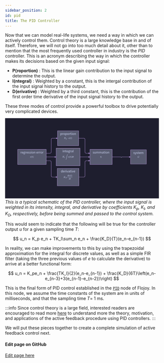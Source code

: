```yaml
---
sidebar_position: 2
id: pid
title: The PID Controller
---
```


Now that we can model real-life systems, we need a way in which we can actively control them. Control theory is a large knowledge base in and of itself. Therefore, we will not go into too much detail about it, other than to mention that the most frequently used controller in industry is the *PID* controller. This is an acronym describing the way in which the controller makes its decisions based on the given input signal:

- **P(roportion)** : This is the linear gain contribution to the input signal to determine the output.
- **I(ntegral)** : Weighted by a constant, this is the intergal contribution of the input signal history to the output.
- **D(erivative)** : Weighted by a third constant, this is the contribution of the first order time derivative of the input signal history to the output.

These three modes of control provide a powerful toolbox to drive potentially very complicated devices.

![image](/img/active_feedback/PID.png)
*This is a typical schematic of the PID controller, where the input signal is weighted in its intensity, integral, and derivative by coefficients $K_p$, $K_I$, and $K_D$, respectively, before being summed and passed to the control system.*

This would seem to indicate that the following will be true for the controller output $u$ for a given sampling time $T$:

$$
u_n = K_p e_n + TK_I\sum_n e_n + \frac{K_D}{T}(e_n-e_{n-1})
$$

In reality, we can make improvements to this by using the trapezoidal approximation for the integral for discrete values, as well as a simple FIR filter (taking the three previous values of $e$ to calculate the derivative) to arrive at a better functional form:

$$
u_n = K_pe_n + \frac{TK_I}{2}(e_n-e_{n-1}) + \frac{K_D}{6T}\left(e_n-e_{n-3}+3(e_{n-1}-e_{n-2})\right)
$$

This is the final form of PID control established in the [`PID`](https://github.com/flojoy-io/nodes/blob/main/TRANSFORMERS/SIGNAL_PROCESSING/PID/PID.py) node of Flojoy. In this node, we assume the time constants of the system are in units of milliseconds, and that the sampling time $T=$ 1 ms. 

:::info
Since control theory is a large field, interested readers are encouraged to read more [here](https://en.wikipedia.org/wiki/PID_controller) to understand more the theory, motivation, and applications of the active feedback procedure using PID controllers.
:::

We will put these pieces together to create a complete simulation of active feedback control next.

[//]: # (Edit page on GitHub)

#### Edit page on GitHub

[Edit page here](https://github.com/flojoy-ai/docs/blob/main/docs/advanced-usage/feedback-control/PID.md)
